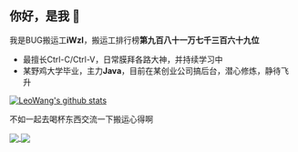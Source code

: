 ## 你好，是我 👋

我是BUG搬运工**iWzl**，搬运工排行榜**第九百八十一万七千三百六十九位**
* 最擅长Ctrl-C/Ctrl-V，日常膜拜各路大神，并持续学习中
* 某野鸡大学毕业，主力**Java**，目前在某创业公司搞后台，潜心修炼，静待飞升


[![LeoWang's github stats](https://github-readme-stats.vercel.app/api?username=iWzl&show_icons=true&theme=react&count_private=true)](https:www.upuphub.com)

不如一起去喝杯东西交流一下搬运心得啊

<a href="https://github.com/anuraghazra/github-readme-stats">
  <img align="center" src="https://github-readme-stats.vercel.app/api/pin/?username=iWzl&theme=react&repo=Trochilidae"/>
</a>
<a href="https://github.com/anuraghazra/convoychat">
  <img align="center" src="https://github-readme-stats.vercel.app/api/pin/?username=iWzl&theme=react&repo=OneSignal-Server-Client"/>
</a>
